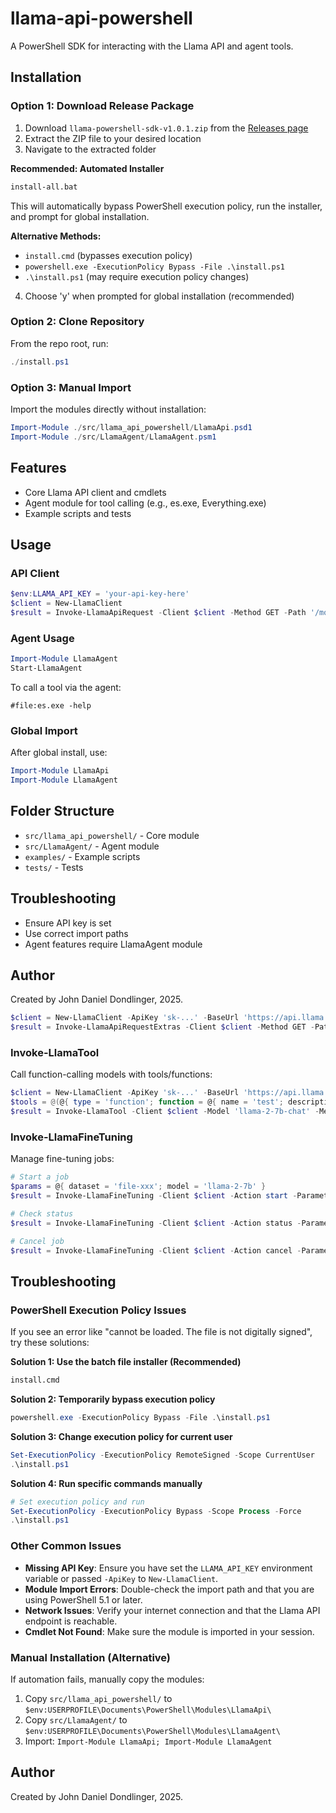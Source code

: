 # llama-api-powershell

A PowerShell SDK for interacting with the Llama API and agent tools.

## Installation


### Option 1: Download Release Package
1. Download `llama-powershell-sdk-v1.0.1.zip` from the [Releases page](https://github.com/yavru421/llama-powershell-sdk/releases)
2. Extract the ZIP file to your desired location
3. Navigate to the extracted folder

**Recommended: Automated Installer**
```cmd
install-all.bat
```
This will automatically bypass PowerShell execution policy, run the installer, and prompt for global installation.

**Alternative Methods:**

- `install.cmd` (bypasses execution policy)
- `powershell.exe -ExecutionPolicy Bypass -File .\install.ps1`
- `.\install.ps1` (may require execution policy changes)

4. Choose 'y' when prompted for global installation (recommended)

### Option 2: Clone Repository
From the repo root, run:

```powershell
./install.ps1
```

### Option 3: Manual Import
Import the modules directly without installation:

```powershell
Import-Module ./src/llama_api_powershell/LlamaApi.psd1
Import-Module ./src/LlamaAgent/LlamaAgent.psm1
```

## Features

- Core Llama API client and cmdlets
- Agent module for tool calling (e.g., es.exe, Everything.exe)
- Example scripts and tests

## Usage

### API Client
```powershell
$env:LLAMA_API_KEY = 'your-api-key-here'
$client = New-LlamaClient
$result = Invoke-LlamaApiRequest -Client $client -Method GET -Path '/models'
```

### Agent Usage
```powershell
Import-Module LlamaAgent
Start-LlamaAgent
```

To call a tool via the agent:
```
#file:es.exe -help
```

### Global Import
After global install, use:
```powershell
Import-Module LlamaApi
Import-Module LlamaAgent
```

## Folder Structure
- `src/llama_api_powershell/` - Core module
- `src/LlamaAgent/` - Agent module
- `examples/` - Example scripts
- `tests/` - Tests

## Troubleshooting
- Ensure API key is set
- Use correct import paths
- Agent features require LlamaAgent module

## Author
Created by John Daniel Dondlinger, 2025.

```powershell
$client = New-LlamaClient -ApiKey 'sk-...' -BaseUrl 'https://api.llama.com/v1/'
$result = Invoke-LlamaApiRequestExtras -Client $client -Method GET -Path '/models' -ExtraHeaders @{ 'X-Test' = '1' } -ExtraQuery @{ foo = 'bar' } -ExtraBody @{ extra = 123 }
```

### Invoke-LlamaTool
Call function-calling models with tools/functions:

```powershell
$client = New-LlamaClient -ApiKey 'sk-...' -BaseUrl 'https://api.llama.com/v1/'
$tools = @(@{ type = 'function'; function = @{ name = 'test'; description = 'desc'; parameters = @{} } })
$result = Invoke-LlamaTool -Client $client -Model 'llama-2-7b-chat' -Messages @(@{role='user';content='hi'}) -Tools $tools
```

### Invoke-LlamaFineTuning
Manage fine-tuning jobs:

```powershell
# Start a job
$params = @{ dataset = 'file-xxx'; model = 'llama-2-7b' }
$result = Invoke-LlamaFineTuning -Client $client -Action start -Parameters $params

# Check status
$result = Invoke-LlamaFineTuning -Client $client -Action status -Parameters @{ job_id = 'job-xxx' }

# Cancel job
$result = Invoke-LlamaFineTuning -Client $client -Action cancel -Parameters @{ job_id = 'job-xxx' }
```

## Troubleshooting

### PowerShell Execution Policy Issues
If you see an error like "cannot be loaded. The file is not digitally signed", try these solutions:

**Solution 1: Use the batch file installer (Recommended)**
```cmd
install.cmd
```

**Solution 2: Temporarily bypass execution policy**
```powershell
powershell.exe -ExecutionPolicy Bypass -File .\install.ps1
```

**Solution 3: Change execution policy for current user**
```powershell
Set-ExecutionPolicy -ExecutionPolicy RemoteSigned -Scope CurrentUser
.\install.ps1
```

**Solution 4: Run specific commands manually**
```powershell
# Set execution policy and run
Set-ExecutionPolicy -ExecutionPolicy Bypass -Scope Process -Force
.\install.ps1
```

### Other Common Issues
- **Missing API Key**: Ensure you have set the `LLAMA_API_KEY` environment variable or passed `-ApiKey` to `New-LlamaClient`.
- **Module Import Errors**: Double-check the import path and that you are using PowerShell 5.1 or later.
- **Network Issues**: Verify your internet connection and that the Llama API endpoint is reachable.
- **Cmdlet Not Found**: Make sure the module is imported in your session.

### Manual Installation (Alternative)
If automation fails, manually copy the modules:
1. Copy `src/llama_api_powershell/` to `$env:USERPROFILE\Documents\PowerShell\Modules\LlamaApi\`
2. Copy `src/LlamaAgent/` to `$env:USERPROFILE\Documents\PowerShell\Modules\LlamaAgent\`
3. Import: `Import-Module LlamaApi; Import-Module LlamaAgent`

## Author

Created by John Daniel Dondlinger, 2025.
